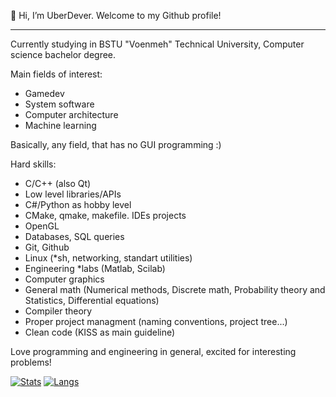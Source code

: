 👋 Hi, I’m UberDever. Welcome to my Github profile!

---

Currently studying in BSTU "Voenmeh" Technical University, Computer science bachelor degree.

Main fields of interest:
* Gamedev
* System software
* Computer architecture
* Machine learning

Basically, any field, that has no GUI programming :)

Hard skills:
+ C/C++ (also Qt)
+ Low level libraries/APIs
+ C#/Python as hobby level
+ CMake, qmake, makefile. IDEs projects
+ OpenGL
+ Databases, SQL queries
+ Git, Github
+ Linux (*sh, networking, standart utilities)
+ Engineering *labs (Matlab, Scilab)
+ Computer graphics
+ General math (Numerical methods, Discrete math, Probability theory and Statistics, Differential equations)
+ Compiler theory
+ Proper project managment (naming conventions, project tree...)
+ Clean code (KISS as main guideline)

Love programming and engineering in general, excited for interesting problems!

[![Stats](https://github-readme-stats.vercel.app/api?username=UberDever&custom_title=My%20Stats&theme=great-gatsby&line_height=20)](https://github.com/anuraghazra/github-readme-stats)
[![Langs](https://github-readme-stats.vercel.app/api/top-langs/?username=UberDever&theme=great-gatsby&layout=compact&langs_count=6)](https://github.com/anuraghazra/github-readme-stats)
